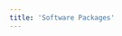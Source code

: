 ```yaml
---
title: 'Software Packages'
---
```


<script setup>
  import TheDownloadArchive from "@/views/download/TheDownloadArchive.vue"
</script>

<TheDownloadArchive />
